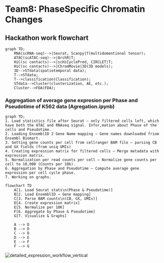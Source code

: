 # Team8: PhaseSpecific Chromatin Changes

## Hackathon work flowchart

```mermaid
graph TD;
    RNA(scRNA-seq)-->|Seurat, Scanpy|T(multidomentional tensor);
    ATAC(scATAC-seq)-->|ArchR|T;
    HiC(sc contacts)-->|scHiCyclePred, CIRCLET|T;
    HiC(sc contacts)-->|ChromMovie|3D(3D models);
    3D-->STdata(spatiotemporal data);
    T-->STdata;
    T-->classification(Classification);
    STdata-->Cluster(clusterization, AE, etc.);
    Cluster-->FDA(FDA);
```

### Aggregation of average gene expresion per Phase and Pseudotime of K562 data (Agregation.ipynb)
```mermaid
graph TD;
1. Load statistics file after Seurat – only filtered cells left, which have both the ATAC and RNAseq signal. Infor,mation about Phase of the cells and Pseudotime.
2. Loading EnsemblID 2 Gene Name mapping – Gene names downloaded friom Ensembl Biomart.
3. Getting gene counts per cell from cellranger BAM file – parsing CB and GX fields (from uniq UMIs)
4. Creating expression matrix for filtered cells – Merge metadata with expression matrix.
5. Normalization per read counts per cell – Normalize gene counts per cell to 10,000 (Counts per 10k).
6. Aggregation by Phase and Pseudotime – Compute average gene expression per cell cycle phase.
7. Working on graphs.
```

```mermaid
flowchart TD
    A[1. Load Seurat stats\n(Phase & Pseudotime)]
    B[2. Load EnsemblID → Gene mapping]
    C[3. Parse BAM counts\n(CB, GX, UMIs)]
    D[4. Create expression matrix]
    E[5. Normalize per 10K]
    F[6. Aggregate by Phase & Pseudotime]
    G[7. Visualize & Graphs]

    A --> D
    B --> D
    C --> D
    D --> E
    E --> F
    F --> G
```
   ![detailed_expression_workflow_vertical](https://github.com/user-attachments/assets/ce48f852-f750-4c14-88a3-284db9bb90e0)

